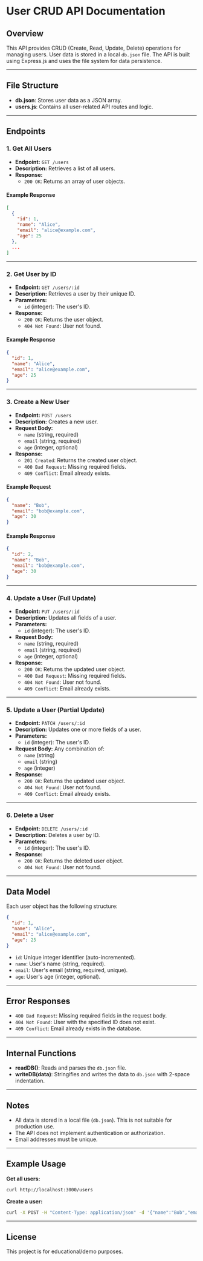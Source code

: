 # User CRUD API Documentation

## Overview

This API provides CRUD (Create, Read, Update, Delete) operations for managing users. User data is stored in a local `db.json` file. The API is built using Express.js and uses the file system for data persistence.

---

## File Structure

- **db.json**: Stores user data as a JSON array.
- **users.js**: Contains all user-related API routes and logic.

---

## Endpoints

### 1. Get All Users

- **Endpoint:** `GET /users`
- **Description:** Retrieves a list of all users.
- **Response:**  
  - `200 OK`: Returns an array of user objects.

#### Example Response

```json
[
  {
    "id": 1,
    "name": "Alice",
    "email": "alice@example.com",
    "age": 25
  },
  ...
]
```

---

### 2. Get User by ID

- **Endpoint:** `GET /users/:id`
- **Description:** Retrieves a user by their unique ID.
- **Parameters:**
  - `id` (integer): The user's ID.
- **Response:**
  - `200 OK`: Returns the user object.
  - `404 Not Found`: User not found.

#### Example Response

```json
{
  "id": 1,
  "name": "Alice",
  "email": "alice@example.com",
  "age": 25
}
```

---

### 3. Create a New User

- **Endpoint:** `POST /users`
- **Description:** Creates a new user.
- **Request Body:**
  - `name` (string, required)
  - `email` (string, required)
  - `age` (integer, optional)
- **Response:**
  - `201 Created`: Returns the created user object.
  - `400 Bad Request`: Missing required fields.
  - `409 Conflict`: Email already exists.

#### Example Request

```json
{
  "name": "Bob",
  "email": "bob@example.com",
  "age": 30
}
```

#### Example Response

```json
{
  "id": 2,
  "name": "Bob",
  "email": "bob@example.com",
  "age": 30
}
```

---

### 4. Update a User (Full Update)

- **Endpoint:** `PUT /users/:id`
- **Description:** Updates all fields of a user.
- **Parameters:**
  - `id` (integer): The user's ID.
- **Request Body:**
  - `name` (string, required)
  - `email` (string, required)
  - `age` (integer, optional)
- **Response:**
  - `200 OK`: Returns the updated user object.
  - `400 Bad Request`: Missing required fields.
  - `404 Not Found`: User not found.
  - `409 Conflict`: Email already exists.

---

### 5. Update a User (Partial Update)

- **Endpoint:** `PATCH /users/:id`
- **Description:** Updates one or more fields of a user.
- **Parameters:**
  - `id` (integer): The user's ID.
- **Request Body:** Any combination of:
  - `name` (string)
  - `email` (string)
  - `age` (integer)
- **Response:**
  - `200 OK`: Returns the updated user object.
  - `404 Not Found`: User not found.
  - `409 Conflict`: Email already exists.

---

### 6. Delete a User

- **Endpoint:** `DELETE /users/:id`
- **Description:** Deletes a user by ID.
- **Parameters:**
  - `id` (integer): The user's ID.
- **Response:**
  - `200 OK`: Returns the deleted user object.
  - `404 Not Found`: User not found.

---

## Data Model

Each user object has the following structure:

```json
{
  "id": 1,
  "name": "Alice",
  "email": "alice@example.com",
  "age": 25
}
```

- `id`: Unique integer identifier (auto-incremented).
- `name`: User's name (string, required).
- `email`: User's email (string, required, unique).
- `age`: User's age (integer, optional).

---

## Error Responses

- `400 Bad Request`: Missing required fields in the request body.
- `404 Not Found`: User with the specified ID does not exist.
- `409 Conflict`: Email already exists in the database.

---

## Internal Functions

- **readDB()**: Reads and parses the `db.json` file.
- **writeDB(data)**: Stringifies and writes the data to `db.json` with 2-space indentation.

---

## Notes

- All data is stored in a local file (`db.json`). This is not suitable for production use.
- The API does not implement authentication or authorization.
- Email addresses must be unique.

---

## Example Usage

**Get all users:**
```bash
curl http://localhost:3000/users
```

**Create a user:**
```bash
curl -X POST -H "Content-Type: application/json" -d '{"name":"Bob","email":"bob@example.com"}' http://localhost:3000/users
```

---

## License

This project is for educational/demo purposes.